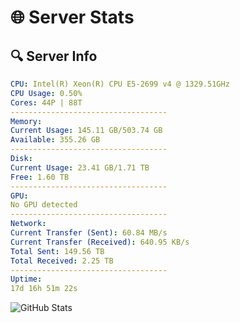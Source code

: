 # 🌐 Server Stats
## 🔍 Server Info
```yaml
CPU: Intel(R) Xeon(R) CPU E5-2699 v4 @ 1329.51GHz
CPU Usage: 0.50%
Cores: 44P | 88T
-----------------------------------
Memory:
Current Usage: 145.11 GB/503.74 GB
Available: 355.26 GB
-----------------------------------
Disk:
Current Usage: 23.41 GB/1.71 TB
Free: 1.60 TB
-----------------------------------
GPU:
No GPU detected
-----------------------------------
Network:
Current Transfer (Sent): 60.84 MB/s
Current Transfer (Received): 640.95 KB/s
Total Sent: 149.56 TB
Total Received: 2.25 TB
-----------------------------------
Uptime:
17d 16h 51m 22s
```
![GitHub Stats](https://img.shields.io/badge/Updated-2025-02-25_15:34:40-blue)